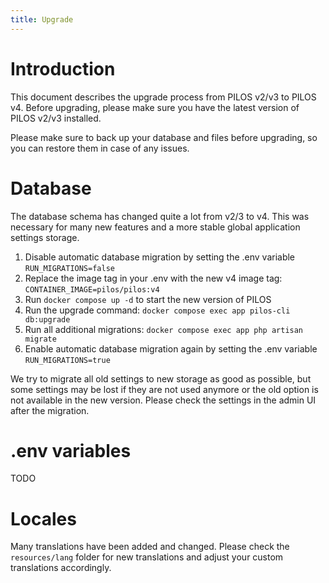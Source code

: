 ```yaml
---
title: Upgrade
---
```


# Introduction
This document describes the upgrade process from PILOS v2/v3 to PILOS v4.
Before upgrading, please make sure you have the latest version of PILOS v2/v3 installed.

Please make sure to back up your database and files before upgrading, so you can restore them in case of any issues.

# Database
The database schema has changed quite a lot from v2/3 to v4.
This was necessary for many new features and a more stable global application settings storage.

1. Disable automatic database migration by setting the .env variable `RUN_MIGRATIONS=false`
2. Replace the image tag in your .env with the new v4 image tag: `CONTAINER_IMAGE=pilos/pilos:v4`
3. Run `docker compose up -d` to start the new version of PILOS
4. Run the upgrade command: `docker compose exec app pilos-cli db:upgrade`
5. Run all additional migrations: `docker compose exec app php artisan migrate`
6. Enable automatic database migration again by setting the .env variable `RUN_MIGRATIONS=true`

We try to migrate all old settings to new storage as good as possible, but some settings may be lost if they are not used anymore or the old option is not available in the new version.
Please check the settings in the admin UI after the migration.

# .env variables

TODO

# Locales
Many translations have been added and changed. Please check the `resources/lang` folder for new translations and adjust your custom translations accordingly.
